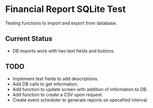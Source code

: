 # Financial Report SQLite Test
Testing functions to import and export from database.

## Current Status
 - DB imports work with two text fields and buttons.


## TODO
 - Implement text fields to add descriptions.
 - Add DB calls to get information.
 - Add function to update screen with addition of information to DB.
 - Add function to create a CSV upon request.
 - Create event scheduler to generate reports on specefied interval.

